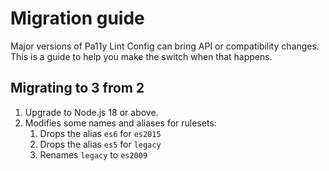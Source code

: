 # Migration guide

Major versions of Pa11y Lint Config can bring API or compatibility changes. This is a guide to help you make the switch when that happens.

## Migrating to 3 from 2

1. Upgrade to Node.js 18 or above.
1. Modifies some names and aliases for rulesets:
    1. Drops the alias `es6` for `es2015`
    1. Drops the alias `es5` for `legacy`
    1. Renames `legacy` to `es2009`
